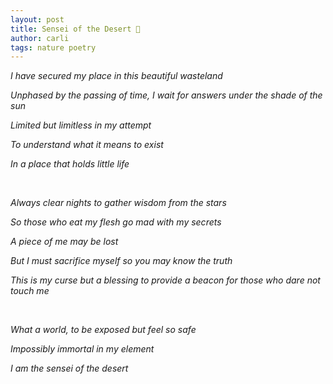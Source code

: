 ```yaml
---
layout: post
title: Sensei of the Desert 🌵
author: carli
tags: nature poetry
---
```




<i>I have secured my place in this beautiful wasteland

Unphased by the passing of time, I wait for answers under the shade of the sun

Limited but limitless in my attempt

To understand what it means to exist

In a place that holds little life</i>

<br>               

<i>Always clear nights to gather wisdom from the stars

So those who eat my flesh go mad with my secrets

A piece of me may be lost

But I must sacrifice myself so you may know the truth

This is my curse but a blessing to provide a beacon for those who dare not touch me</i>

<br>               

<i>What a world, to be exposed but feel so safe

Impossibly immortal in my element

I am the sensei of the desert</i>

<br>
